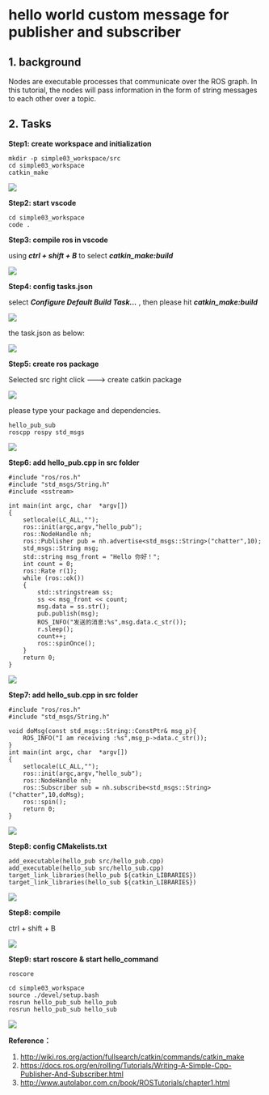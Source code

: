 # hello world custom message for publisher and subscriber 

## 1. background

Nodes are executable processes that communicate over the ROS graph. In this tutorial, the nodes will pass information in the form of string messages to each other over a topic. 

## 2. Tasks

**Step1: create workspace and initialization**

```
mkdir -p simple03_workspace/src
cd simple03_workspace
catkin_make
```

![](images/2022-06-10_124650.png)

**Step2: start vscode**

```
cd simple03_workspace
code .
```

**Step3: compile ros in vscode**

using ***ctrl + shift + B*** to select ***catkin_make:build***

![](images/2022-06-10_124911.png)

**Step4: config tasks.json**

select ***Configure Default Build Task...*** , then please hit ***catkin_make:build***

![](images/2022-06-10_125431.png)

the task.json as below:

![](images/2022-06-10_125536.png)

**Step5: create ros package**

Selected src right click ---> create catkin package

![](images/2022-06-10_125622.png)

please type your package and dependencies.

```
hello_pub_sub
roscpp rospy std_msgs
```

![](images/2022-06-10_125752.png)

**Step6: add hello_pub.cpp in src folder**

```
#include "ros/ros.h"
#include "std_msgs/String.h"
#include <sstream>

int main(int argc, char  *argv[])
{   
    setlocale(LC_ALL,"");
    ros::init(argc,argv,"hello_pub");
    ros::NodeHandle nh;
    ros::Publisher pub = nh.advertise<std_msgs::String>("chatter",10);
    std_msgs::String msg;
    std::string msg_front = "Hello 你好！"; 
    int count = 0; 
    ros::Rate r(1);
    while (ros::ok())
    {
        std::stringstream ss;
        ss << msg_front << count;
        msg.data = ss.str();
        pub.publish(msg);
        ROS_INFO("发送的消息:%s",msg.data.c_str());
        r.sleep();
        count++;
        ros::spinOnce();
    }
    return 0;
}
```

![](images/2022-06-10_130053.png)

**Step7: add hello_sub.cpp in src folder**

```
#include "ros/ros.h"
#include "std_msgs/String.h"

void doMsg(const std_msgs::String::ConstPtr& msg_p){
    ROS_INFO("I am receiving :%s",msg_p->data.c_str());
}
int main(int argc, char  *argv[])
{
    setlocale(LC_ALL,"");
    ros::init(argc,argv,"hello_sub");
    ros::NodeHandle nh;
    ros::Subscriber sub = nh.subscribe<std_msgs::String>("chatter",10,doMsg);
    ros::spin();
    return 0;
}

```

![](images/2022-06-10_130511.png)

**Step8: config CMakelists.txt**

```
add_executable(hello_pub src/hello_pub.cpp)
add_executable(hello_sub src/hello_sub.cpp)
target_link_libraries(hello_pub ${catkin_LIBRARIES})
target_link_libraries(hello_sub ${catkin_LIBRARIES})
```

![](images/2022-06-10_130701.png)

**Step8:  compile**

ctrl + shift + B

![](images/2022-06-10_130845.png)

**Step9:  start roscore** **& start hello_command**

```
roscore

cd simple03_workspace
source ./devel/setup.bash
rosrun hello_pub_sub hello_pub
rosrun hello_pub_sub hello_sub
```

![](images/2022-06-10_131229.png)

**Reference：**

1. http://wiki.ros.org/action/fullsearch/catkin/commands/catkin_make
2. https://docs.ros.org/en/rolling/Tutorials/Writing-A-Simple-Cpp-Publisher-And-Subscriber.html
3. http://www.autolabor.com.cn/book/ROSTutorials/chapter1.html
